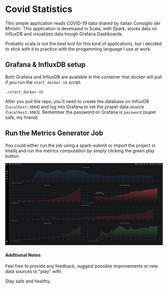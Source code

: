 # Covid Statistics 

This simple application reads COVID-19 data shared by italian Consiglio dei Ministri. This application is developed in
Scala, with Spark, stores data on InfluxDB and visualizes data trough Grafana Dashboards.

Probably scala is not the best tool for this kind of applications, but i decided to stick with it to practice with the
progamming language I use at work. 

## Grafana & InfluxDB setup

Both Grafana and InfluxDB are available in the container that docker will pull if you run the `start_docker.sh` script.

```
./start_docker.sh
``` 

After you pull the repo, you'll need to create the database on InfluxDB (`localhost:3004`) and log into Grafana to set
the proper data source (`localhost:3003`). Remember the password on Grafana is `password` (super safe, my friend)

## Run the Metrics Generator Job

You could either run the job using a spark-submit or import the project in Intellij and run the metrics computation by simply clicking the green play button.

![Image of Grafana Panels](src/main/resources/images/grafanacovid.png)

#### Additional Notes

Feel free to provide any feedback, suggest possible improvements or new data sources to "play" with. 

Stay safe and healthy.